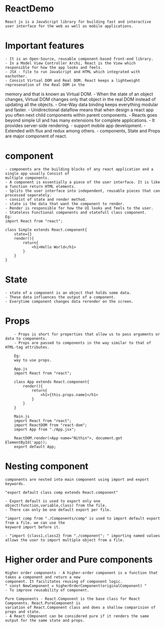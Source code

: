 # ReactDemo

    React js is a JavaScript library for building fast and interactive user interface for the web as well as mobile applications.

# Important features
    - It is an Open-Source, reusable component-based front-end library.
    - In a Model View Controller Archi, React is the View which responsible for how the app looks and feels.
    - JSX - file to run JavaScript and HTML which integrated with eachother.
    - Consist Virtual DOM and Real DOM. React keeps a lightweight represenation of the Real DOM in the 
memory and that is known as Virtual DOM.
    - When the state of an object changes, Virtual DOM changes only that object in the real DOM instead of 
updating all the objects.
    - One-Way data binding keeps everything modular and faster.
    - Unidirectional dataflow means that when design a react app you often next child components within 
parent components.
    - Reacts goes beyond simple UI and has many extensions for complete applications.
    - It provides server-side rendering.
    - support mobile app development.
    - Extended with flux and redux among others.
    - components, State and Props are major component of react.

# component
    - components are the building blocks of any react application and a single app usually Consist of 
    multiple components.
    - A component is essentially a piece of the user interface. It is like a function return HTML elements.
    - Splits the user interface into independent, reusable pieces that can processed seperately.
    - consist of state and render method.
    - state is the data that want the component to render.
    - Render is responsible for how the UI looks and feels to the user.
    - Stateless Functional components and statefull class component.
    Eg:
    import React from "react";

    class Simple extends React.component{
        state={}
        render(){
            return{
                <h1>Hello World</h1>
            }
        }
    }

# State
    - state of a component is an object that holds some data.
    - These data influences the output of a component.
    - Everytime component changes data rerender on the screen.

# Props
        - Props is short for properties that allow us to pass arguments or data to components.
        - Props are passed to components in the way similar to that of HTML-tag attributes.

        Eg:
        way to use props.

        App.js 
        import React from "react";

        class App extends React.component{
            render(){
                return{
                    <h1>{this.props.name}</h1>
                }
            }
        }

        Main.js 
        import React from "react";
        import ReactDOM from "react-dom";
        import App from "./App.jsx";

        ReactDOM.render(<App name="Nithin">, document.get ElementById('app));
        export default App;

# Nesting component
    components are nested into main component using import and export keywords.

    "export default class comp extends React.component"

    - Export default is used to export only one object(function,variable,class) from the file.
    - There can only be one default export per file.

    "import comp from "./Components/comp" is used to import default export from a file. we can use the
    keyword import before it.

    - "import {class1,class2} from "./component"; " importing named values allows the user to import multiple object from a file.

# Higher order and Pure components

    Higher order components - A higher-order component is a function that takes a component and return a new 
    component. It facilitates reusing of component logic.
    " const NewComponent = higherOrderComponent(originalComponent) "
    - To improve reusability of component.

    Pure Components - React.Component is the base class for React Components. React.PureComponent is 
    variation of React.Component class and does a shallow comparision of props and state.
    - A React COmponent can be considered pure if it renders the same output for the same state and props.